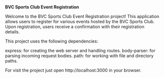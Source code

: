 **BVC Sports Club Event Registration**

Welcome to the BVC Sports Club Event Registration project! This application allows users to register for various events hosted by the BVC Sports Club. 
Upon registration, users receive a confirmation with their registration details.

This project uses the following dependencies:

express: for creating the web server and handling routes.
body-parser: for parsing incoming request bodies.
path: for working with file and directory paths.

For visit the project just open http://localhost:3000 in your browser.
